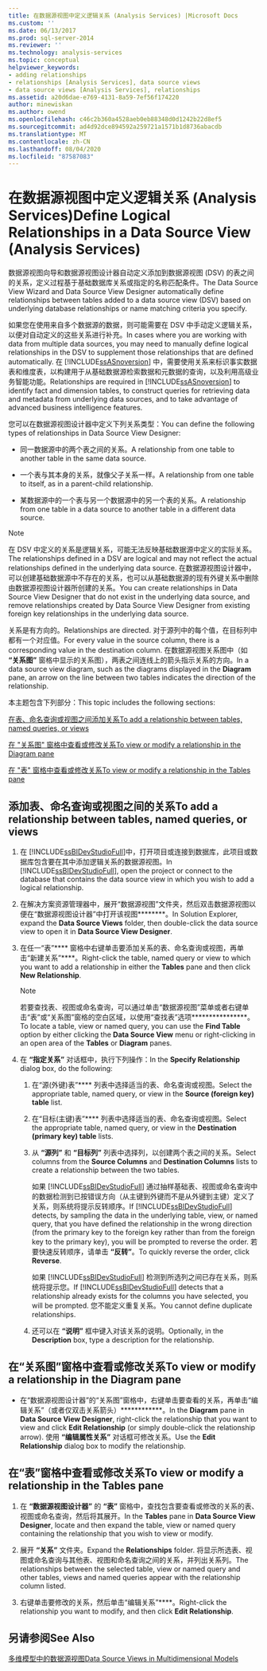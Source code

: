 ```yaml
---
title: 在数据源视图中定义逻辑关系 (Analysis Services) |Microsoft Docs
ms.custom: ''
ms.date: 06/13/2017
ms.prod: sql-server-2014
ms.reviewer: ''
ms.technology: analysis-services
ms.topic: conceptual
helpviewer_keywords:
- adding relationships
- relationships [Analysis Services], data source views
- data source views [Analysis Services], relationships
ms.assetid: a20d6dae-e769-4131-8a59-7ef56f174220
author: minewiskan
ms.author: owend
ms.openlocfilehash: c46c2b360a4528aeb0eb88348d0d1242b22d8ef5
ms.sourcegitcommit: ad4d92dce894592a259721a1571b1d8736abacdb
ms.translationtype: MT
ms.contentlocale: zh-CN
ms.lasthandoff: 08/04/2020
ms.locfileid: "87587083"
---
```

# <a name="define-logical-relationships-in-a-data-source-view-analysis-services"></a><span data-ttu-id="5ed9f-102">在数据源视图中定义逻辑关系 (Analysis Services)</span><span class="sxs-lookup"><span data-stu-id="5ed9f-102">Define Logical Relationships in a Data Source View (Analysis Services)</span></span>
  <span data-ttu-id="5ed9f-103">数据源视图向导和数据源视图设计器自动定义添加到数据源视图 (DSV) 的表之间的关系，定义过程基于基础数据库关系或指定的名称匹配条件。</span><span class="sxs-lookup"><span data-stu-id="5ed9f-103">The Data Source View Wizard and Data Source View Designer automatically define relationships between tables added to a data source view (DSV) based on underlying database relationships or name matching criteria you specify.</span></span>  
  
 <span data-ttu-id="5ed9f-104">如果您在使用来自多个数据源的数据，则可能需要在 DSV 中手动定义逻辑关系，以便对自动定义的这些关系进行补充。</span><span class="sxs-lookup"><span data-stu-id="5ed9f-104">In cases where you are working with data from multiple data sources, you may need to manually define logical relationships in the DSV to supplement those relationships that are defined automatically.</span></span> <span data-ttu-id="5ed9f-105">在 [!INCLUDE[ssASnoversion](../../includes/ssasnoversion-md.md)] 中，需要使用关系来标识事实数据表和维度表，以构建用于从基础数据源检索数据和元数据的查询，以及利用高级业务智能功能。</span><span class="sxs-lookup"><span data-stu-id="5ed9f-105">Relationships are required in [!INCLUDE[ssASnoversion](../../includes/ssasnoversion-md.md)] to identify fact and dimension tables, to construct queries for retrieving data and metadata from underlying data sources, and to take advantage of advanced business intelligence features.</span></span>  
  
 <span data-ttu-id="5ed9f-106">您可以在数据源视图设计器中定义下列关系类型：</span><span class="sxs-lookup"><span data-stu-id="5ed9f-106">You can define the following types of relationships in Data Source View Designer:</span></span>  
  
-   <span data-ttu-id="5ed9f-107">同一数据源中的两个表之间的关系。</span><span class="sxs-lookup"><span data-stu-id="5ed9f-107">A relationship from one table to another table in the same data source.</span></span>  
  
-   <span data-ttu-id="5ed9f-108">一个表与其本身的关系，就像父子关系一样。</span><span class="sxs-lookup"><span data-stu-id="5ed9f-108">A relationship from one table to itself, as in a parent-child relationship.</span></span>  
  
-   <span data-ttu-id="5ed9f-109">某数据源中的一个表与另一个数据源中的另一个表的关系。</span><span class="sxs-lookup"><span data-stu-id="5ed9f-109">A relationship from one table in a data source to another table in a different data source.</span></span>  
  
> [!NOTE]  
>  <span data-ttu-id="5ed9f-110">在 DSV 中定义的关系是逻辑关系，可能无法反映基础数据源中定义的实际关系。</span><span class="sxs-lookup"><span data-stu-id="5ed9f-110">The relationships defined in a DSV are logical and may not reflect the actual relationships defined in the underlying data source.</span></span> <span data-ttu-id="5ed9f-111">在数据源视图设计器中，可以创建基础数据源中不存在的关系，也可以从基础数据源的现有外键关系中删除由数据源视图设计器所创建的关系。</span><span class="sxs-lookup"><span data-stu-id="5ed9f-111">You can create relationships in Data Source View Designer that do not exist in the underlying data source, and remove relationships created by Data Source View Designer from existing foreign key relationships in the underlying data source.</span></span>  
  
 <span data-ttu-id="5ed9f-112">关系是有方向的。</span><span class="sxs-lookup"><span data-stu-id="5ed9f-112">Relationships are directed.</span></span> <span data-ttu-id="5ed9f-113">对于源列中的每个值，在目标列中都有一个对应值。</span><span class="sxs-lookup"><span data-stu-id="5ed9f-113">For every value in the source column, there is a corresponding value in the destination column.</span></span> <span data-ttu-id="5ed9f-114">在数据源视图关系图中（如 **“关系图”** 窗格中显示的关系图），两表之间连线上的箭头指示关系的方向。</span><span class="sxs-lookup"><span data-stu-id="5ed9f-114">In a data source view diagram, such as the diagrams displayed in the **Diagram** pane, an arrow on the line between two tables indicates the direction of the relationship.</span></span>  
  
 <span data-ttu-id="5ed9f-115">本主题包含下列部分：</span><span class="sxs-lookup"><span data-stu-id="5ed9f-115">This topic includes the following sections:</span></span>  
  
 [<span data-ttu-id="5ed9f-116">在表、命名查询或视图之间添加关系</span><span class="sxs-lookup"><span data-stu-id="5ed9f-116">To add a relationship between tables, named queries, or views</span></span>](#bkmk_addRel)  
  
 [<span data-ttu-id="5ed9f-117">在 "关系图" 窗格中查看或修改关系</span><span class="sxs-lookup"><span data-stu-id="5ed9f-117">To view or modify a relationship in the Diagram pane</span></span>](#bkmk_diagrampane)  
  
 [<span data-ttu-id="5ed9f-118">在 "表" 窗格中查看或修改关系</span><span class="sxs-lookup"><span data-stu-id="5ed9f-118">To view or modify a relationship in the Tables pane</span></span>](#bkmk_tablespane)  
  
##  <a name="to-add-a-relationship-between-tables-named-queries-or-views"></a><a name="bkmk_addRel"></a><span data-ttu-id="5ed9f-119">添加表、命名查询或视图之间的关系</span><span class="sxs-lookup"><span data-stu-id="5ed9f-119">To add a relationship between tables, named queries, or views</span></span>  
  
1.  <span data-ttu-id="5ed9f-120">在 [!INCLUDE[ssBIDevStudioFull](../../includes/ssbidevstudiofull-md.md)]中，打开项目或连接到数据库，此项目或数据库包含要在其中添加逻辑关系的数据源视图。</span><span class="sxs-lookup"><span data-stu-id="5ed9f-120">In [!INCLUDE[ssBIDevStudioFull](../../includes/ssbidevstudiofull-md.md)], open the project or connect to the database that contains the data source view in which you wish to add a logical relationship.</span></span>  
  
2.  <span data-ttu-id="5ed9f-121">在解决方案资源管理器中，展开“数据源视图”文件夹，然后双击数据源视图以便在“数据源视图设计器”中打开该视图\*\*\*\*\*\*\*\*。</span><span class="sxs-lookup"><span data-stu-id="5ed9f-121">In Solution Explorer, expand the **Data Source Views** folder, then double-click the data source view to open it in **Data Source View Designer**.</span></span>  
  
3.  <span data-ttu-id="5ed9f-122">在任一“表”\*\*\*\* 窗格中右键单击要添加关系的表、命名查询或视图，再单击“新建关系”\*\*\*\*。</span><span class="sxs-lookup"><span data-stu-id="5ed9f-122">Right-click the table, named query or view to which you want to add a relationship in either the **Tables** pane and then click **New Relationship**.</span></span>  
  
    > [!NOTE]  
    >  <span data-ttu-id="5ed9f-123">若要查找表、视图或命名查询，可以通过单击“数据源视图”菜单或者右键单击“表”或“关系图”窗格的空白区域，以使用“查找表”选项\*\*\*\*\*\*\*\*\*\*\*\*\*\*\*\*。</span><span class="sxs-lookup"><span data-stu-id="5ed9f-123">To locate a table, view or named query, you can use the **Find Table** option by either clicking the **Data Source View** menu or right-clicking in an open area of the **Tables** or **Diagram** panes.</span></span>  
  
4.  <span data-ttu-id="5ed9f-124">在 **“指定关系”** 对话框中，执行下列操作：</span><span class="sxs-lookup"><span data-stu-id="5ed9f-124">In the **Specify Relationship** dialog box, do the following:</span></span>  
  
    1.  <span data-ttu-id="5ed9f-125">在“源(外键)表”\*\*\*\* 列表中选择适当的表、命名查询或视图。</span><span class="sxs-lookup"><span data-stu-id="5ed9f-125">Select the appropriate table, named query, or view in the **Source (foreign key) table** list.</span></span>  
  
    2.  <span data-ttu-id="5ed9f-126">在“目标(主键)表”\*\*\*\* 列表中选择适当的表、命名查询或视图。</span><span class="sxs-lookup"><span data-stu-id="5ed9f-126">Select the appropriate table, named query, or view in the **Destination (primary key) table** lists.</span></span>  
  
    3.  <span data-ttu-id="5ed9f-127">从 **“源列”** 和 **“目标列”** 列表中选择列，以创建两个表之间的关系。</span><span class="sxs-lookup"><span data-stu-id="5ed9f-127">Select columns from the **Source Columns** and **Destination Columns** lists to create a relationship between the two tables.</span></span>  
  
         <span data-ttu-id="5ed9f-128">如果 [!INCLUDE[ssBIDevStudioFull](../../includes/ssbidevstudiofull-md.md)] 通过抽样基础表、视图或命名查询中的数据检测到已按错误方向（从主键到外键而不是从外键到主键）定义了关系，则系统将提示反转顺序。</span><span class="sxs-lookup"><span data-stu-id="5ed9f-128">If [!INCLUDE[ssBIDevStudioFull](../../includes/ssbidevstudiofull-md.md)] detects, by sampling the data in the underlying table, view, or named query, that you have defined the relationship in the wrong direction (from the primary key to the foreign key rather than from the foreign key to the primary key), you will be prompted to reverse the order.</span></span> <span data-ttu-id="5ed9f-129">若要快速反转顺序，请单击 **“反转”**。</span><span class="sxs-lookup"><span data-stu-id="5ed9f-129">To quickly reverse the order, click **Reverse**.</span></span>  
  
         <span data-ttu-id="5ed9f-130">如果 [!INCLUDE[ssBIDevStudioFull](../../includes/ssbidevstudiofull-md.md)] 检测到所选列之间已存在关系，则系统将提示您。</span><span class="sxs-lookup"><span data-stu-id="5ed9f-130">If [!INCLUDE[ssBIDevStudioFull](../../includes/ssbidevstudiofull-md.md)] detects that a relationship already exists for the columns you have selected, you will be prompted.</span></span> <span data-ttu-id="5ed9f-131">您不能定义重复关系。</span><span class="sxs-lookup"><span data-stu-id="5ed9f-131">You cannot define duplicate relationships.</span></span>  
  
    4.  <span data-ttu-id="5ed9f-132">还可以在 **“说明”** 框中键入对该关系的说明。</span><span class="sxs-lookup"><span data-stu-id="5ed9f-132">Optionally, in the **Description** box, type a description for the relationship.</span></span>  
  
##  <a name="to-view-or-modify-a-relationship-in-the-diagram-pane"></a><a name="bkmk_diagrampane"></a> <span data-ttu-id="5ed9f-133">在“关系图”窗格中查看或修改关系</span><span class="sxs-lookup"><span data-stu-id="5ed9f-133">To view or modify a relationship in the Diagram pane</span></span>  
  
-   <span data-ttu-id="5ed9f-134">在“数据源视图设计器”的“关系图”窗格中，右键单击要查看的关系，再单击“编辑关系”（或者仅双击关系箭头）\*\*\*\*\*\*\*\*\*\*\*\*。</span><span class="sxs-lookup"><span data-stu-id="5ed9f-134">In the **Diagram** pane in **Data Source View Designer**, right-click the relationship that you want to view and click **Edit Relationship** (or simply double-click the relationship arrow).</span></span>  <span data-ttu-id="5ed9f-135">使用 **“编辑属性关系”** 对话框可修改关系。</span><span class="sxs-lookup"><span data-stu-id="5ed9f-135">Use the **Edit Relationship** dialog box to modify the relationship.</span></span>  
  
##  <a name="to-view-or-modify-a-relationship-in-the-tables-pane"></a><a name="bkmk_tablespane"></a> <span data-ttu-id="5ed9f-136">在“表”窗格中查看或修改关系</span><span class="sxs-lookup"><span data-stu-id="5ed9f-136">To view or modify a relationship in the Tables pane</span></span>  
  
1.  <span data-ttu-id="5ed9f-137">在 **“数据源视图设计器”** 的 **“表”** 窗格中，查找包含要查看或修改的关系的表、视图或命名查询，然后将其展开。</span><span class="sxs-lookup"><span data-stu-id="5ed9f-137">In the **Tables** pane in **Data Source View Designer**, locate and then expand the table, view or named query containing the relationship that you wish to view or modify.</span></span>  
  
2.  <span data-ttu-id="5ed9f-138">展开 **“关系”** 文件夹。</span><span class="sxs-lookup"><span data-stu-id="5ed9f-138">Expand the **Relationships** folder.</span></span>  <span data-ttu-id="5ed9f-139">将显示所选表、视图或命名查询与其他表、视图和命名查询之间的关系，并列出关系列。</span><span class="sxs-lookup"><span data-stu-id="5ed9f-139">The relationships between the selected table, view or named query and other tables, views and named queries appear with the relationship column listed.</span></span>  
  
3.  <span data-ttu-id="5ed9f-140">右键单击要修改的关系，然后单击“编辑关系”\*\*\*\*。</span><span class="sxs-lookup"><span data-stu-id="5ed9f-140">Right-click the relationship you want to modify, and then click **Edit Relationship**.</span></span>  
  
## <a name="see-also"></a><span data-ttu-id="5ed9f-141">另请参阅</span><span class="sxs-lookup"><span data-stu-id="5ed9f-141">See Also</span></span>  
 [<span data-ttu-id="5ed9f-142">多维模型中的数据源视图</span><span class="sxs-lookup"><span data-stu-id="5ed9f-142">Data Source Views in Multidimensional Models</span></span>](data-source-views-in-multidimensional-models.md)  
  
  
